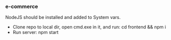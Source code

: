 ### e-commerce

NodeJS should be installed and added to System vars.

- Clone repo to local dir, open cmd.exe in it, and run: cd frontend && npm i
- Run server: npm start
